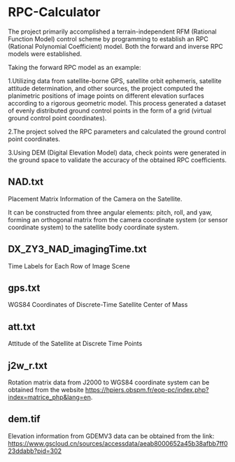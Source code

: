 # RPC-Calculator

The project primarily accomplished a terrain-independent RFM (Rational Function Model) control scheme by programming to establish an RPC (Rational Polynomial Coefficient) model. Both the forward and inverse RPC models were established.

Taking the forward RPC model as an example:

1.Utilizing data from satellite-borne GPS, satellite orbit ephemeris, satellite attitude determination, and other sources, the project computed the planimetric positions of image points on different elevation surfaces according to a rigorous geometric model. This process generated a dataset of evenly distributed ground control points in the form of a grid (virtual ground control point coordinates).

2.The project solved the RPC parameters and calculated the ground control point coordinates.

3.Using DEM (Digital Elevation Model) data, check points were generated in the ground space to validate the accuracy of the obtained RPC coefficients.

## NAD.txt
Placemen​t Matrix Information of the Camera on the Satellite. 

It can be constructed from three angular elements: pitch, roll, and yaw, 
forming an orthogonal matrix from the camera coordinate system (or sensor coordinate system) to the satellite body coordinate system.

## DX_ZY3_NAD_imagingTime.txt
Time Labels for Each Row of Image Scene

## gps.txt
WGS84 Coordinates of Discrete-Time Satellite Center of Mass

## att.txt
Attitude of the Satellite at Discrete Time Points

## j2w_r.txt
Rotation matrix data from J2000 to WGS84 coordinate system can be obtained from the website https://hpiers.obspm.fr/eop-pc/index.php?index=matrice_php&lang=en.

## dem.tif
Elevation information from GDEMV3 data can be obtained from the link: https://www.gscloud.cn/sources/accessdata/aeab8000652a45b38afbb7ff023ddabb?pid=302
